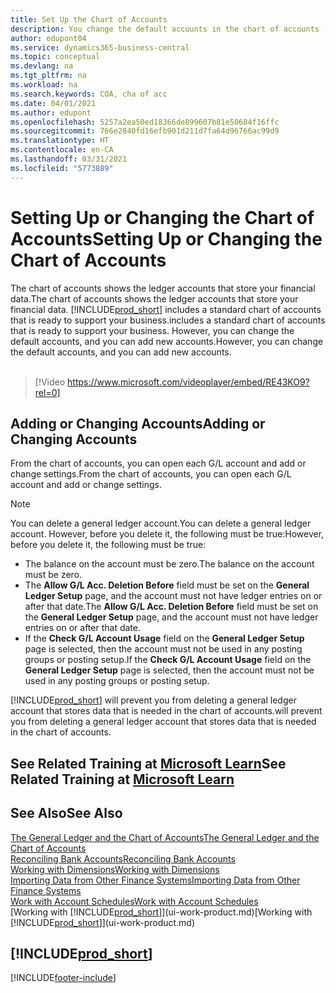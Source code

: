 ```yaml
---
title: Set Up the Chart of Accounts
description: You change the default accounts in the chart of accounts (COA), and you can add new accounts.
author: edupont04
ms.service: dynamics365-business-central
ms.topic: conceptual
ms.devlang: na
ms.tgt_pltfrm: na
ms.workload: na
ms.search.keywords: COA, cha of acc
ms.date: 04/01/2021
ms.author: edupont
ms.openlocfilehash: 5257a2ea50ed18366de899607b81e50684f16ffc
ms.sourcegitcommit: 766e2840fd16efb901d211d7fa64d96766ac99d9
ms.translationtype: HT
ms.contentlocale: en-CA
ms.lasthandoff: 03/31/2021
ms.locfileid: "5773889"
---
```

# <a name="setting-up-or-changing-the-chart-of-accounts"></a><span data-ttu-id="b19eb-103">Setting Up or Changing the Chart of Accounts</span><span class="sxs-lookup"><span data-stu-id="b19eb-103">Setting Up or Changing the Chart of Accounts</span></span>
<span data-ttu-id="b19eb-104">The chart of accounts shows the ledger accounts that store your financial data.</span><span class="sxs-lookup"><span data-stu-id="b19eb-104">The chart of accounts shows the ledger accounts that store your financial data.</span></span> [!INCLUDE[prod_short](includes/prod_short.md)] <span data-ttu-id="b19eb-105">includes a standard chart of accounts that is ready to support your business.</span><span class="sxs-lookup"><span data-stu-id="b19eb-105">includes a standard chart of accounts that is ready to support your business.</span></span>
<span data-ttu-id="b19eb-106">However, you can change the default accounts, and you can add new accounts.</span><span class="sxs-lookup"><span data-stu-id="b19eb-106">However, you can change the default accounts, and you can add new accounts.</span></span>
<br><br>  

> [!Video https://www.microsoft.com/videoplayer/embed/RE43KO9?rel=0]


## <a name="adding-or-changing-accounts"></a><span data-ttu-id="b19eb-107">Adding or Changing Accounts</span><span class="sxs-lookup"><span data-stu-id="b19eb-107">Adding or Changing Accounts</span></span>
<span data-ttu-id="b19eb-108">From the chart of accounts, you can open each G/L account and add or change settings.</span><span class="sxs-lookup"><span data-stu-id="b19eb-108">From the chart of accounts, you can open each G/L account and add or change settings.</span></span>

> [!NOTE]  
>   <span data-ttu-id="b19eb-109">You can delete a general ledger account.</span><span class="sxs-lookup"><span data-stu-id="b19eb-109">You can delete a general ledger account.</span></span> <span data-ttu-id="b19eb-110">However, before you delete it, the following must be true:</span><span class="sxs-lookup"><span data-stu-id="b19eb-110">However, before you delete it, the following must be true:</span></span>  
>  
>   * <span data-ttu-id="b19eb-111">The balance on the account must be zero.</span><span class="sxs-lookup"><span data-stu-id="b19eb-111">The balance on the account must be zero.</span></span>  
>   * <span data-ttu-id="b19eb-112">The **Allow G/L Acc. Deletion Before** field must be set on the **General Ledger Setup** page, and the account must not have ledger entries on or after that date.</span><span class="sxs-lookup"><span data-stu-id="b19eb-112">The **Allow G/L Acc. Deletion Before** field must be set on the **General Ledger Setup** page, and the account must not have ledger entries on or after that date.</span></span>  
>   * <span data-ttu-id="b19eb-113">If the **Check G/L Account Usage** field on the **General Ledger Setup** page is selected, then the account must not be used in any posting groups or posting setup.</span><span class="sxs-lookup"><span data-stu-id="b19eb-113">If the **Check G/L Account Usage** field on the **General Ledger Setup** page is selected, then the account must not be used in any posting groups or posting setup.</span></span>  

[!INCLUDE[prod_short](includes/prod_short.md)] <span data-ttu-id="b19eb-114">will prevent you from deleting a general ledger account that stores data that is needed in the chart of accounts.</span><span class="sxs-lookup"><span data-stu-id="b19eb-114">will prevent you from deleting a general ledger account that stores data that is needed in the chart of accounts.</span></span>  

## <a name="see-related-training-at-microsoft-learn"></a><span data-ttu-id="b19eb-115">See Related Training at [Microsoft Learn](/learn/modules/chart-accounts-dynamics-365-business-central/index)</span><span class="sxs-lookup"><span data-stu-id="b19eb-115">See Related Training at [Microsoft Learn](/learn/modules/chart-accounts-dynamics-365-business-central/index)</span></span>

## <a name="see-also"></a><span data-ttu-id="b19eb-116">See Also</span><span class="sxs-lookup"><span data-stu-id="b19eb-116">See Also</span></span>
[<span data-ttu-id="b19eb-117">The General Ledger and the Chart of Accounts</span><span class="sxs-lookup"><span data-stu-id="b19eb-117">The General Ledger and the Chart of Accounts</span></span>](finance-general-ledger.md)  
[<span data-ttu-id="b19eb-118">Reconciling Bank Accounts</span><span class="sxs-lookup"><span data-stu-id="b19eb-118">Reconciling Bank Accounts</span></span>](bank-manage-bank-accounts.md)  
[<span data-ttu-id="b19eb-119">Working with Dimensions</span><span class="sxs-lookup"><span data-stu-id="b19eb-119">Working with Dimensions</span></span>](finance-dimensions.md)  
[<span data-ttu-id="b19eb-120">Importing Data from Other Finance Systems</span><span class="sxs-lookup"><span data-stu-id="b19eb-120">Importing Data from Other Finance Systems</span></span>](across-import-data-configuration-packages.md)  
[<span data-ttu-id="b19eb-121">Work with Account Schedules</span><span class="sxs-lookup"><span data-stu-id="b19eb-121">Work with Account Schedules</span></span>](bi-how-work-account-schedule.md)  
<span data-ttu-id="b19eb-122">[Working with [!INCLUDE[prod_short](includes/prod_short.md)]](ui-work-product.md)</span><span class="sxs-lookup"><span data-stu-id="b19eb-122">[Working with [!INCLUDE[prod_short](includes/prod_short.md)]](ui-work-product.md)</span></span>  

## [!INCLUDE[prod_short](includes/free_trial_md.md)]


[!INCLUDE[footer-include](includes/footer-banner.md)]